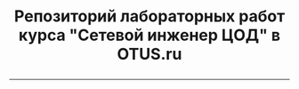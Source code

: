 # <p style="text-align: center;">Репозиторий лабораторных работ курса "Сетевой инженер ЦОД" в OTUS.ru</p>
-------------
